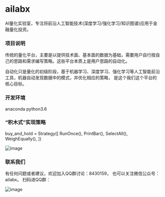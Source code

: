 # ailabx
AI量化实验室，专注将前沿人工智能技术(深度学习/强化学习/知识图谱)应用于金融量化投资。

### 项目说明

传统的量化平台，主要是以提供技术面、基本面的数据为基础，需要用户自行按自己的思路和需求编写策略。这些平台本质上是用户思路的自动化。

自动化只是量化的初级阶段，基于机器学习、深度学习、强化学习等人工智能前沿工具，机器自动发现数据中的模式，并优化相应的策略，
是这个我们这个平台的核心目标。

### 开发环境
anaconda python3.6

### “积木式”实现策略

buy_and_hold = Strategy([
    RunOnce(),
    PrintBar(),
    SelectAll(),
    WeighEqually(),
])

![image](https://note.youdao.com/yws/public/resource/624f4972c4f89ff3aaa41a5251b17d9c/xmlnote/A0F19587F7E9460B99BE62D3833E1457/12848)


### 联系我们

有任何问题或者建议，欢迎加入QQ群讨论：8430159，
也可以关注微信公众号：ailabx。
扫码进QQ群：

![image](https://note.youdao.com/yws/public/resource/624f4972c4f89ff3aaa41a5251b17d9c/xmlnote/D05091011E854FACA0ADB25D03F61101/12859)